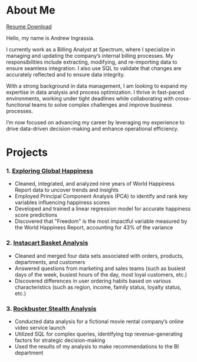 # About Me

[Resume Download](https://github.com/A-Ingrassia/A-Ingrassia/blob/main/Andrew%20Ingrassia%20Resume.pdf)

Hello, my name is Andrew Ingrassia.

I currently work as a Billing Analyst at Spectrum, where I specialize in managing and updating the company’s internal billing processes. My responsibilities include extracting, modifying, and re-importing data to ensure seamless integration. I also use SQL to validate that changes are accurately reflected and to ensure data integrity.

With a strong background in data management, I am looking to expand my expertise in data analysis and process optimization. I thrive in fast-paced environments, working under tight deadlines while collaborating with cross-functional teams to solve complex challenges and improve business processes.

I’m now focused on advancing my career by leveraging my experience to drive data-driven decision-making and enhance operational efficiency.

# Projects
### 1. [Exploring Global Happiness](https://github.com/A-Ingrassia/Exploring-Global-Happiness)
- Cleaned, integrated, and analyzed nine years of World Happiness Report data to uncover trends and insights
- Employed Principal Component Analysis (PCA) to identify and rank key variables influencing happiness scores
- Developed and trained a linear regression model for accurate happiness score predictions
- Discovered that "Freedom" is the most impactful variable measured by the World Happiness Report, accounting for 43% of the variance

### 2. [Instacart Basket Analysis](https://github.com/A-Ingrassia/Instacart-Python)
- Cleaned and merged four data sets associated with orders, products, departments, and customers
- Answered questions from marketing and sales teams (such as busiest days of the week, busiest hours of the day, most loyal customers, etc.)
- Discovered differences in user ordering habits based on various characteristics (such as region, income, family status, loyalty status, etc.)

### 3. [Rockbuster Stealth Analysis](https://github.com/A-Ingrassia/Rockbuster-SQL)
- Conducted data analysis for a fictional movie rental company’s online video service launch
- Utilized SQL for complex queries, identifying top revenue-generating factors for strategic decision-making
- Used the results of my analysis to make recommendations to the BI department
